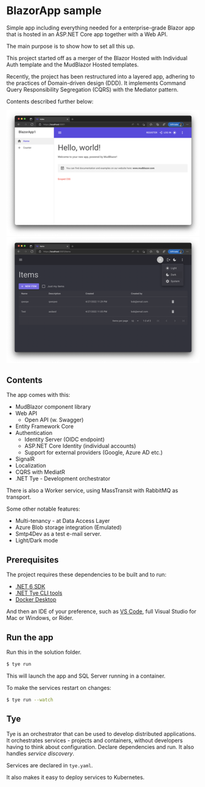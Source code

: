 # BlazorApp sample

Simple app including everything needed for a enterprise-grade Blazor app that is hosted in an ASP.NET Core app together with a Web API.

The main purpose is to show how to set all this up.

This project started off as a merger of the Blazor Hosted with Individual Auth template and the MudBlazor Hosted templates. 

Recently, the project has been restructured into a layered app, adhering to the practices of Domain-driven design (DDD). It implements Command Query Responsibility Segregation (CQRS) with the Mediator pattern.

Contents described further below:

<img src="/Screenshots/screenshot1.png" />

<img src="/Screenshots/screenshot2.png" />

## Contents

The app comes with this:

* MudBlazor component library
* Web API
  * Open API (w. Swagger)
* Entity Framework Core
* Authentication
  * Identity Server (OIDC endpoint)
  * ASP.NET Core Identity (individual accounts)
  * Support for external providers (Google, Azure AD etc.)
* SignalR
* Localization
* CQRS with MediatR
* .NET Tye - Development orchestrator

There is also a Worker service, using MassTransit with RabbitMQ as transport.

Some other notable features:

* Multi-tenancy - at Data Access Layer
* Azure Blob storage integration (Emulated)
* Smtp4Dev as a test e-mail server.
* Light/Dark mode

## Prerequisites

The project requires these dependencies to be built and to run:

* [.NET 6 SDK](https://dotnet.microsoft.com/en-us/download/dotnet/6.0)
* [.NET Tye CLI tools](https://github.com/dotnet/tye)
* [Docker Desktop](https://www.docker.com/products/docker-desktop/)

And then an IDE of your preference, such as [VS Code](https://code.visualstudio.com/), full Visual Studio for Mac or Windows, or Rider.

## Run the app

Run this in the solution folder.

```sh
$ tye run
```

This will launch the app and SQL Server running in a container.

To make the services restart on changes:

```sh
$ tye run --watch
```

## Tye

Tye is an orchestrator that can be used to develop distributed applications. It orchestrates services - projects and containers, without developers having to think about configuration. Declare dependencies and run. It also handles *service discovery*.

Services are declared in ```tye.yaml```.

It also makes it easy to deploy services to Kubernetes.